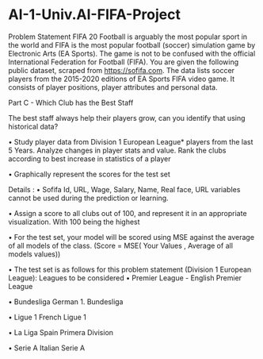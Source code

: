 # AI-1-Univ.AI-FIFA-Project
Problem Statement
FIFA 20
Football is arguably the most popular sport in the world and FIFA is the most popular football (soccer) simulation game by Electronic Arts (EA Sports). 
The game is not to be confused with the official International Federation for Football (FIFA).
You are given the following public dataset, scraped from https://sofifa.com. The data lists soccer players from the 2015-2020 editions of EA Sports FIFA video game. It consists of player positions, player attributes and personal data.

Part C - Which Club has the Best Staff   

The best staff always help their players grow, can you identify that using historical data?

•	Study player data from Division 1 European League* players from the last 5 Years. Analyze changes in player stats and value. Rank the clubs according to best increase in statistics of a player

•	Graphically represent the scores for the test set

Details :
•	Sofifa Id, URL, Wage, Salary, Name, Real face, URL variables cannot be used during the prediction or learning. 

•	Assign a score to all clubs out of 100, and represent it in an appropriate visualization. With 100 being the highest 

•	For the test set, your model will be scored using MSE against the average of all models of the class. (Score = MSE( Your Values , Average of all models values))

•	The test set is as follows for this problem statement (Division 1 European League):
Leagues to be considered
•	Premier League - English Premier League

•	Bundesliga German 1. Bundesliga

•	Ligue 1 French Ligue 1

•	La Liga Spain Primera Division

•	Serie A Italian Serie A


